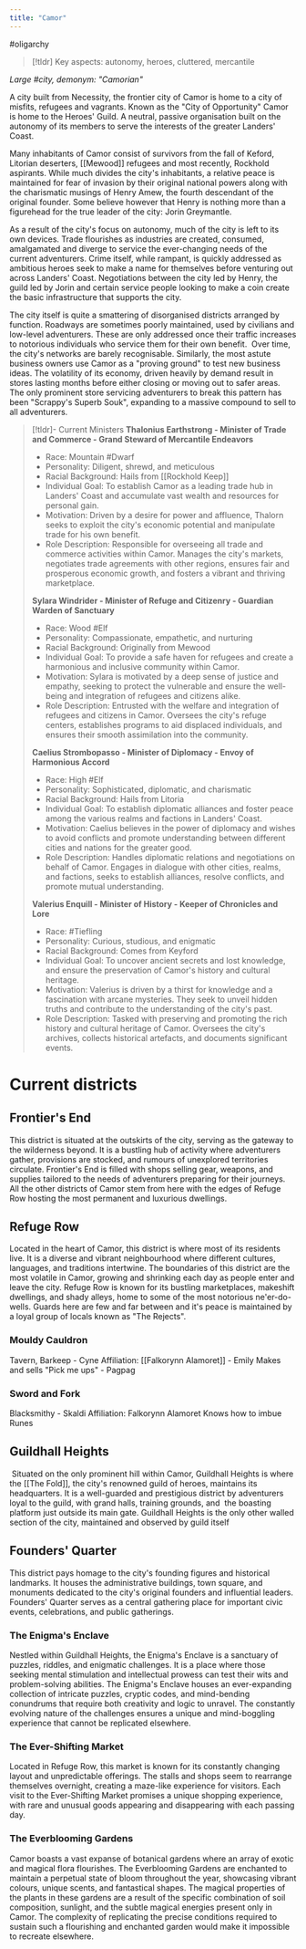 ```yaml
---
title: "Camor"
---
```


#oligarchy 
> [!tldr] Key aspects: autonomy, heroes, cluttered, mercantile

*Large #city, demonym: "Camorian"*

A city built from Necessity, the frontier city of Camor is home to a city of misfits, refugees and vagrants. Known as the "City of Opportunity" Camor is home to the Heroes' Guild. A neutral, passive organisation built on the autonomy of its members to serve the interests of the greater Landers' Coast.

Many inhabitants of Camor consist of survivors from the fall of Keford, Litorian deserters, [[Mewood]] refugees and most recently, Rockhold aspirants. While much divides the city's inhabitants, a relative peace is maintained for fear of invasion by their original national powers along with the charismatic musings of Henry Amew, the fourth descendant of the original founder. Some believe however that Henry is nothing more than a figurehead for the true leader of the city: Jorin Greymantle.

As a result of the city's focus on autonomy, much of the city is left to its own devices. Trade flourishes as industries are created, consumed, amalgamated and diverge to service the ever-changing needs of the current adventurers. Crime itself, while rampant, is quickly addressed as ambitious heroes seek to make a name for themselves before venturing out across Landers' Coast. Negotiations between the city led by Henry, the guild led by Jorin and certain service people looking to make a coin create the basic infrastructure that supports the city.

The city itself is quite a smattering of disorganised districts arranged by function. Roadways are sometimes poorly maintained, used by civilians and low-level adventurers. These are only addressed once their traffic increases to notorious individuals who service them for their own benefit.  Over time, the city's networks are barely recognisable. Similarly, the most astute business owners use Camor as a "proving ground" to test new business ideas. The volatility of its economy, driven heavily by demand result in stores lasting months before either closing or moving out to safer areas. The only prominent store servicing adventurers to break this pattern has been "Scrappy's Superb Souk", expanding to a massive compound to sell to all adventurers. 

> [!tldr]- Current Ministers
> **Thalonius Earthstrong - Minister of Trade and Commerce - Grand Steward of Mercantile Endeavors**
> - Race: Mountain #Dwarf
> - Personality: Diligent, shrewd, and meticulous
> - Racial Background: Hails from [[Rockhold Keep]]
> - Individual Goal: To establish Camor as a leading trade hub in Landers' Coast and accumulate vast wealth and resources for personal gain.
> - Motivation: Driven by a desire for power and affluence, Thalorn seeks to exploit the city's economic potential and manipulate trade for his own benefit.
> - Role Description: Responsible for overseeing all trade and commerce activities within Camor. Manages the city's markets, negotiates trade agreements with other regions, ensures fair and prosperous economic growth, and fosters a vibrant and thriving marketplace.
>
>**Sylara Windrider - Minister of Refuge and Citizenry - Guardian Warden of Sanctuary**
> - Race: Wood #Elf
> - Personality: Compassionate, empathetic, and nurturing
> - Racial Background: Originally from Mewood
> - Individual Goal: To provide a safe haven for refugees and create a harmonious and inclusive community within Camor.
> - Motivation: Sylara is motivated by a deep sense of justice and empathy, seeking to protect the vulnerable and ensure the well-being and integration of refugees and citizens alike.
> - Role Description: Entrusted with the welfare and integration of refugees and citizens in Camor. Oversees the city's refuge centers, establishes programs to aid displaced individuals, and ensures their smooth assimilation into the community.
>
> **Caelius Strombopasso - Minister of Diplomacy - Envoy of Harmonious Accord**
> - Race: High #Elf
> - Personality: Sophisticated, diplomatic, and charismatic
> - Racial Background: Hails from Litoria
> - Individual Goal: To establish diplomatic alliances and foster peace among the various realms and factions in Landers' Coast.
> - Motivation: Caelius believes in the power of diplomacy and wishes to avoid conflicts and promote understanding between different cities and nations for the greater good.
> - Role Description: Handles diplomatic relations and negotiations on behalf of Camor. Engages in dialogue with other cities, realms, and factions, seeks to establish alliances, resolve conflicts, and promote mutual understanding.
>
> **Valerius Enquill - Minister of History - Keeper of Chronicles and Lore**
> - Race: #Tiefling
> - Personality: Curious, studious, and enigmatic
> - Racial Background: Comes from Keyford
> - Individual Goal: To uncover ancient secrets and lost knowledge, and ensure the preservation of Camor's history and cultural heritage.
> - Motivation: Valerius is driven by a thirst for knowledge and a fascination with arcane mysteries. They seek to unveil hidden truths and contribute to the understanding of the city's past.
> - Role Description: Tasked with preserving and promoting the rich history and cultural heritage of Camor. Oversees the city's archives, collects historical artefacts, and documents significant events.
# Current districts

## Frontier's End

This district is situated at the outskirts of the city, serving as the gateway to the wilderness beyond. It is a bustling hub of activity where adventurers gather, provisions are stocked, and rumours of unexplored territories circulate. Frontier's End is filled with shops selling gear, weapons, and supplies tailored to the needs of adventurers preparing for their journeys. All the other districts of Camor stem from here with the edges of Refuge Row hosting the most permanent and luxurious dwellings.

## Refuge Row

Located in the heart of Camor, this district is where most of its residents live. It is a diverse and vibrant neighbourhood where different cultures, languages, and traditions intertwine. The boundaries of this district are the most volatile in Camor, growing and shrinking each day as people enter and leave the city. Refuge Row is known for its bustling marketplaces, makeshift dwellings, and shady alleys, home to some of the most notorious ne'er-do-wells. Guards here are few and far between and it's peace is maintained by a loyal group of locals known as "The Rejects".

### Mouldy Cauldron

Tavern, Barkeep - Cyne
Affiliation: [[Falkorynn Alamoret]] - Emily
Makes and sells "Pick me ups" - Pagpag

### Sword and Fork
Blacksmithy - Skaldi
Affiliation: Falkorynn Alamoret
Knows how to imbue Runes
## Guildhall Heights

 Situated on the only prominent hill within Camor, Guildhall Heights is where the [[The Fold]], the city's renowned guild of heroes, maintains its headquarters. It is a well-guarded and prestigious district by adventurers loyal to the guild, with grand halls, training grounds, and  the boasting platform just outside its main gate. Guildhall Heights is the only other walled section of the city, maintained and observed by guild itself

## Founders' Quarter

This district pays homage to the city's founding figures and historical landmarks. It houses the administrative buildings, town square, and monuments dedicated to the city's original founders and influential leaders. Founders' Quarter serves as a central gathering place for important civic events, celebrations, and public gatherings.  

### The Enigma's Enclave
Nestled within Guildhall Heights, the Enigma's Enclave is a sanctuary of puzzles, riddles, and enigmatic challenges. It is a place where those seeking mental stimulation and intellectual prowess can test their wits and problem-solving abilities. The Enigma's Enclave houses an ever-expanding collection of intricate puzzles, cryptic codes, and mind-bending conundrums that require both creativity and logic to unravel. The constantly evolving nature of the challenges ensures a unique and mind-boggling experience that cannot be replicated elsewhere.

### The Ever-Shifting Market
Located in Refuge Row, this market is known for its constantly changing layout and unpredictable offerings. The stalls and shops seem to rearrange themselves overnight, creating a maze-like experience for visitors. Each visit to the Ever-Shifting Market promises a unique shopping experience, with rare and unusual goods appearing and disappearing with each passing day.

### The Everblooming Gardens
Camor boasts a vast expanse of botanical gardens where an array of exotic and magical flora flourishes. The Everblooming Gardens are enchanted to maintain a perpetual state of bloom throughout the year, showcasing vibrant colours, unique scents, and fantastical shapes. The magical properties of the plants in these gardens are a result of the specific combination of soil composition, sunlight, and the subtle magical energies present only in Camor. The complexity of replicating the precise conditions required to sustain such a flourishing and enchanted garden would make it impossible to recreate elsewhere.